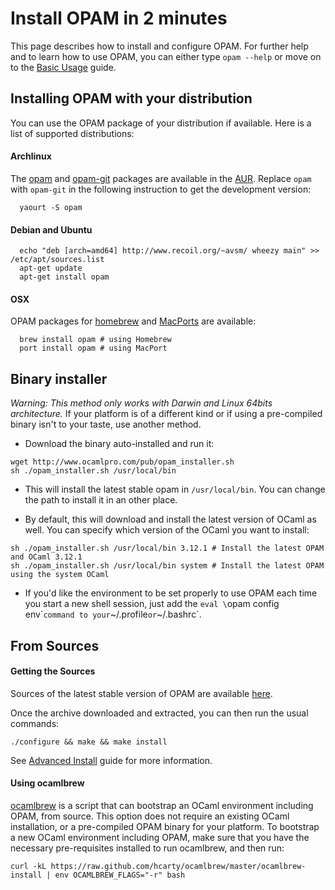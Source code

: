 # Install OPAM in 2 minutes

This page describes how to install and configure OPAM.
For further help and to learn how to use OPAM, you can either type
`opam --help` or move on to the [Basic Usage](Basic_Usage.html) guide.

## Installing OPAM with your distribution

You can use the OPAM package of your distribution if
available. Here is a list of supported distributions:

#### Archlinux

The [opam](http://aur.archlinux.org/packages.php?ID=62127) and [opam-git](http://aur.archlinux.org/packages.php?ID=62387) packages are available in the [AUR](https://wiki.archlinux.org/index.php/AUR). Replace `opam` with `opam-git` in the following instruction to get the development version:

```
  yaourt -S opam
```

#### Debian and Ubuntu

```
  echo "deb [arch=amd64] http://www.recoil.org/~avsm/ wheezy main" >> /etc/apt/sources.list
  apt-get update
  apt-get install opam
```

#### OSX

OPAM packages for [homebrew](http://mxcl.github.com/homebrew/) and [MacPorts](http://www.macports.org/) are available:

```
  brew install opam # using Homebrew
  port install opam # using MacPort
```

## Binary installer

*Warning: This method only works with Darwin and Linux 64bits architecture.* If your
platform is of a different kind or if using a pre-compiled binary isn't to your
taste, use another method.

- Download the binary auto-installed and run it:

```
wget http://www.ocamlpro.com/pub/opam_installer.sh
sh ./opam_installer.sh /usr/local/bin
```

- This will install the latest stable opam in `/usr/local/bin`. You can change
the path to install it in an other place.

- By default, this will download and install the latest version of OCaml as well.
You can specify which version of the OCaml you want to install:

```
sh ./opam_installer.sh /usr/local/bin 3.12.1 # Install the latest OPAM and OCaml 3.12.1
sh ./opam_installer.sh /usr/local/bin system # Install the latest OPAM using the system OCaml
```

- If you'd like the environment to be set properly to use OPAM each time you
start a new shell session, just add the `eval \`opam config env\`` command to
your `~/.profile` or `~/.bashrc`.

## From Sources

#### Getting the Sources

Sources of the latest stable version of OPAM are available [here](https://github.com/OCamlPro/opam/archive/latest.tar.gz).

Once the archive downloaded and extracted, you can then run the usual commands:

```
./configure && make && make install
```

See [Advanced Install](Advanced_Install.html) guide for more information.

#### Using ocamlbrew

[ocamlbrew](https://github.com/hcarty/ocamlbrew) is a script that can bootstrap an OCaml environment including OPAM, from source.  This option does not require an existing OCaml installation, or a pre-compiled OPAM binary for your platform.  To bootstrap a new OCaml environment including OPAM, make sure that you have the necessary pre-requisites installed to run ocamlbrew, and then run:

```
curl -kL https://raw.github.com/hcarty/ocamlbrew/master/ocamlbrew-install | env OCAMLBREW_FLAGS="-r" bash
```